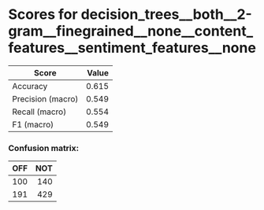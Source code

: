 # Scores for decision_trees__both__2-gram__finegrained__none__content_features__sentiment_features__none
|      Score      |Value|
|-----------------|----:|
|Accuracy         |0.615|
|Precision (macro)|0.549|
|Recall (macro)   |0.554|
|F1 (macro)       |0.549|

### Confusion matrix:
|OFF|NOT|
|--:|--:|
|100|140|
|191|429|
